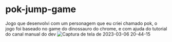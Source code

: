 # pok-jump-game
Jogo que desenvolvi com um personagem que eu criei chamado pok, o jogo foi baseado no game do dinossauro do chrome, e com ajuda do tutorial do canal manual do dev
![Captura de tela de 2023-03-06 20-44-15](https://user-images.githubusercontent.com/101846961/223297630-38f0c5f5-c1ba-41c3-8ddd-3174e30cf571.png)
